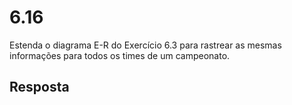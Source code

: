 # 6.16

Estenda o diagrama E-R do Exercício 6.3 para rastrear as mesmas informações para todos os times de um campeonato.

## Resposta
